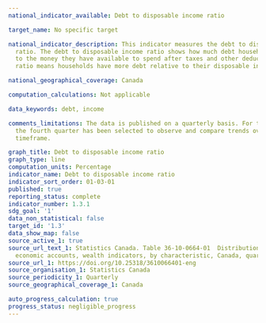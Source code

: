 ```yaml
---
national_indicator_available: Debt to disposable income ratio

target_name: No specific target

national_indicator_description: This indicator measures the debt to disposable income
  ratio. The debt to disposable income ratio shows how much debt households have compared
  to the money they have available to spend after taxes and other deductions. A higher
  ratio means households have more debt relative to their disposable income.

national_geographical_coverage: Canada

computation_calculations: Not applicable

data_keywords: debt, income

comments_limitations: The data is published on a quarterly basis. For this indicator,
  the fourth quarter has been selected to observe and compare trends over the same
  timeframe.

graph_title: Debt to disposable income ratio
graph_type: line
computation_units: Percentage
indicator_name: Debt to disposable income ratio
indicator_sort_order: 01-03-01
published: true
reporting_status: complete
indicator_number: 1.3.1
sdg_goal: '1'
data_non_statistical: false
target_id: '1.3'
data_show_map: false
source_active_1: true
source_url_text_1: Statistics Canada. Table 36-10-0664-01  Distributions of household
  economic accounts, wealth indicators, by characteristic, Canada, quarterly
source_url_1: https://doi.org/10.25318/3610066401-eng
source_organisation_1: Statistics Canada
source_periodicity_1: Quarterly
source_geographical_coverage_1: Canada

auto_progress_calculation: true
progress_status: negligible_progress
---
```

